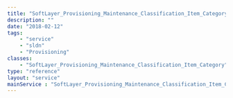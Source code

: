 ```yaml
---
title: "SoftLayer_Provisioning_Maintenance_Classification_Item_Category"
description: ""
date: "2018-02-12"
tags:
    - "service"
    - "sldn"
    - "Provisioning"
classes:
    - "SoftLayer_Provisioning_Maintenance_Classification_Item_Category"
type: "reference"
layout: "service"
mainService : "SoftLayer_Provisioning_Maintenance_Classification_Item_Category"
---
```

